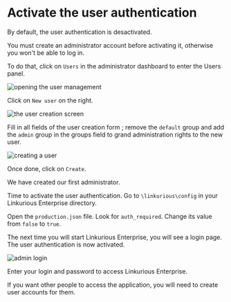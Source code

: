 # Activate the user authentication

By default, the user authentication is desactivated.

You must create an administrator account before activating it, otherwise you won't be able to log in.

To do that, click on ```Users``` in the administrator dashboard to enter the Users panel.

![opening the user management](https://dl.dropboxusercontent.com/s/sclu8e2gj8q4fk6/99.png?dl=0)

Click on ```New user``` on the right.

![the user creation screen](https://dl.dropboxusercontent.com/s/pk1o1dzuzebpnf3/100.png?dl=0)

Fill in all fields of the user creation form ; remove the ```default``` group and add the ```admin``` group in the groups field to grand administration rights to the new user.

![creating a user](https://dl.dropboxusercontent.com/s/85w4sm4fkh86t8d/109.png?dl=0)

Once done, click on ```Create```.

We have created our first administrator.

Time to activate the user authentication. Go to  ```\linkurious\config``` in your Linkurious Enterprise directory.

Open the ```production.json``` file. Look for ```auth_required```. Change its value from ```false``` to ```true```.

The next time you will start Linkurious Enterprise, you will see a login page. The user authentication is now activated.

![admin login](https://dl.dropboxusercontent.com/s/ymsb2l06egytrte/110.png?dl=0)

Enter your login and password to access Linkurious Enterprise.

If you want other people to access the application, you will need to create user accounts for them.
